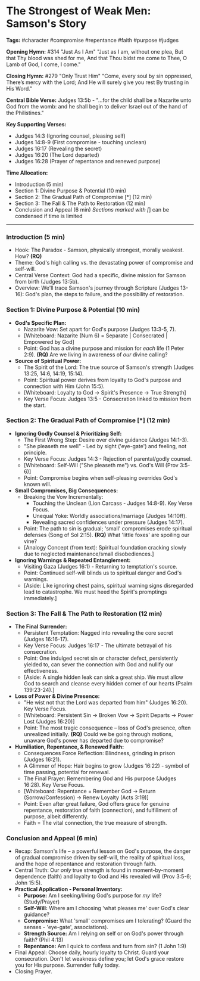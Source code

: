 # The Strongest of Weak Men: Samson's Story

**Tags:** #character #compromise #repentance #faith #purpose #judges

**Opening Hymn:** #314 "Just As I Am"
"Just as I am, without one plea, But that Thy blood was shed for me, And that Thou bidst me come to Thee, O Lamb of God, I come, I come."

**Closing Hymn:** #279 "Only Trust Him"
"Come, every soul by sin oppressed, There’s mercy with the Lord; And He will surely give you rest By trusting in His Word."

**Central Bible Verse:** Judges 13:5b - "...for the child shall be a Nazarite unto God from the womb: and he shall begin to deliver Israel out of the hand of the Philistines."

**Key Supporting Verses:**
*   Judges 14:3 (Ignoring counsel, pleasing self)
*   Judges 14:8-9 (First compromise - touching unclean)
*   Judges 16:17 (Revealing the secret)
*   Judges 16:20 (The Lord departed)
*   Judges 16:28 (Prayer of repentance and renewed purpose)

**Time Allocation:**
- Introduction (5 min)
- Section 1: Divine Purpose & Potential (10 min)
- Section 2: The Gradual Path of Compromise [*] (12 min)
- Section 3: The Fall & The Path to Restoration (12 min)
- Conclusion and Appeal (6 min)
*Sections marked with [*] can be condensed if time is limited

---

### Introduction (5 min)

-   Hook: The Paradox - Samson, physically strongest, morally weakest. How? **(RQ)**
-   Theme: God's high calling vs. the devastating power of compromise and self-will.
-   Central Verse Context: God had a specific, divine mission for Samson from birth (Judges 13:5b).
-   Overview: We'll trace Samson's journey through Scripture (Judges 13-16): God's plan, the steps to failure, and the possibility of restoration.

### Section 1: Divine Purpose & Potential (10 min)

-   **God's Specific Plan:**
    -   Nazarite Vow: Set apart for God's purpose (Judges 13:3-5, 7).
    -   [Whiteboard: Nazarite (Num 6) = Separate | Consecrated | Empowered by God]
    -   Point: God has a divine purpose and mission for *each* life (1 Peter 2:9). **(RQ)** Are we living in awareness of *our* divine calling?
-   **Source of Spiritual Power:**
    -   The Spirit of the Lord: The true source of Samson's strength (Judges 13:25, 14:6, 14:19, 15:14).
    -   Point: Spiritual power derives from loyalty to God's purpose and connection with Him (John 15:5).
    -   [Whiteboard: Loyalty to God -> Spirit's Presence -> True Strength]
    -   Key Verse Focus: Judges 13:5 - Consecration linked to mission from the start.

### Section 2: The Gradual Path of Compromise [*] (12 min)

-   **Ignoring Godly Counsel & Prioritizing Self:**
    -   The First Wrong Step: Desire over divine guidance (Judges 14:1-3).
    -   "She pleaseth me well" - Led by sight ('eye-gate') and feeling, not principle.
    -   Key Verse Focus: Judges 14:3 - Rejection of parental/godly counsel.
    -   [Whiteboard: Self-Will ("She pleaseth me") vs. God's Will (Prov 3:5-6)]
    -   Point: Compromise begins when self-pleasing overrides God's known will.
-   **Small Compromises, Big Consequences:**
    -   Breaking the Vow Incrementally:
        -   Touching the Unclean (Lion Carcass - Judges 14:8-9). Key Verse Focus.
        -   Unequal Yoke: Worldly associations/marriage (Judges 14:10ff).
        -   Revealing sacred confidences under pressure (Judges 14:17).
    -   Point: The path to sin is gradual; 'small' compromises erode spiritual defenses (Song of Sol 2:15). **(RQ)** What 'little foxes' are spoiling our vine?
    -   [Analogy Concept (from text): Spiritual foundation cracking slowly due to neglected maintenance/small disobediences.]
-   **Ignoring Warnings & Repeated Entanglement:**
    -   Visiting Gaza (Judges 16:1) - Returning to temptation's source.
    -   Point: Continued self-will blinds us to spiritual danger and God's warnings.
    -   [Aside: Like ignoring chest pains, spiritual warning signs disregarded lead to catastrophe. We must heed the Spirit's promptings immediately.]

### Section 3: The Fall & The Path to Restoration (12 min)

-   **The Final Surrender:**
    -   Persistent Temptation: Nagged into revealing the core secret (Judges 16:16-17).
    -   Key Verse Focus: Judges 16:17 - The ultimate betrayal of his consecration.
    -   Point: One indulged secret sin or character defect, persistently yielded to, can sever the connection with God and nullify our effectiveness.
    -   [Aside: A single hidden leak can sink a great ship. We must allow God to search and cleanse every hidden corner of our hearts (Psalm 139:23-24).]
-   **Loss of Power & Divine Presence:**
    -   "He wist not that the Lord was departed from him" (Judges 16:20). Key Verse Focus.
    -   [Whiteboard: Persistent Sin -> Broken Vow -> Spirit Departs -> Power Lost (Judges 16:20)]
    -   Point: The most tragic consequence – loss of God's presence, often unrealized initially. **(RQ)** Could we be going through motions, unaware God's power has departed due to compromise?
-   **Humiliation, Repentance, & Renewed Faith:**
    -   Consequences Force Reflection: Blindness, grinding in prison (Judges 16:21).
    -   A Glimmer of Hope: Hair begins to grow (Judges 16:22) - symbol of time passing, potential for renewal.
    -   The Final Prayer: Remembering God and His purpose (Judges 16:28). Key Verse Focus.
    -   [Whiteboard: Repentance = Remember God -> Return (Sorrow/Confession) -> Renew Loyalty (Acts 3:19)]
    -   Point: Even after great failure, God offers grace for genuine repentance, restoration of faith (connection), and fulfillment of purpose, albeit differently.
    -   Faith = The vital connection, the true measure of strength.

### Conclusion and Appeal (6 min)

-   Recap: Samson's life – a powerful lesson on God's purpose, the danger of gradual compromise driven by self-will, the reality of spiritual loss, and the hope of repentance and restoration through faith.
-   Central Truth: Our *only* true strength is found in moment-by-moment dependence (faith) and loyalty to God and His revealed will (Prov 3:5-6; John 15:5).
-   **Practical Application - Personal Inventory:**
    -   **Purpose:** Am I seeking/living God's purpose for *my* life? (Study/Prayer)
    -   **Self-Will:** Where am I choosing 'what pleases me' over God's clear guidance?
    -   **Compromise:** What 'small' compromises am I tolerating? (Guard the senses - 'eye-gate', associations).
    -   **Strength Source:** Am I relying on self or on God's power through faith? (Phil 4:13)
    -   **Repentance:** Am I quick to confess and turn from sin? (1 John 1:9)
-   Final Appeal: Choose daily, hourly loyalty to Christ. Guard your consecration. Don't let weakness define you; let God's grace restore you for His purpose. Surrender fully today.
-   Closing Prayer.